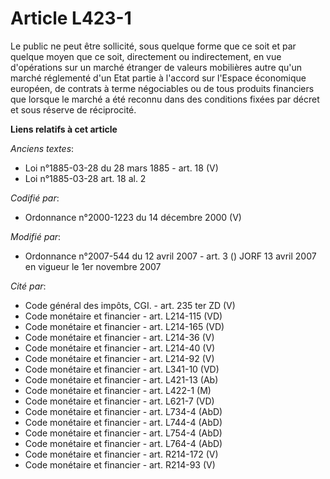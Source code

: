 # Article L423-1

Le public ne peut être sollicité, sous quelque forme que ce soit et par quelque moyen que ce soit, directement ou
indirectement, en vue d'opérations sur un marché étranger de valeurs mobilières autre qu'un marché réglementé d'un Etat
partie à l'accord sur l'Espace économique européen, de contrats à terme négociables ou de tous produits financiers que
lorsque le marché a été reconnu dans des conditions fixées par décret et sous réserve de réciprocité.

**Liens relatifs à cet article**

_Anciens textes_:

  - Loi n°1885-03-28 du 28 mars 1885 - art. 18 (V)
  - Loi n°1885-03-28 art. 18 al. 2

_Codifié par_:

  - Ordonnance n°2000-1223 du 14 décembre 2000 (V)

_Modifié par_:

  - Ordonnance n°2007-544 du 12 avril 2007 - art. 3 () JORF 13 avril 2007 en vigueur le 1er novembre 2007

_Cité par_:

  - Code général des impôts, CGI. - art. 235 ter ZD (V)
  - Code monétaire et financier - art. L214-115 (VD)
  - Code monétaire et financier - art. L214-165 (VD)
  - Code monétaire et financier - art. L214-36 (V)
  - Code monétaire et financier - art. L214-40 (V)
  - Code monétaire et financier - art. L214-92 (V)
  - Code monétaire et financier - art. L341-10 (VD)
  - Code monétaire et financier - art. L421-13 (Ab)
  - Code monétaire et financier - art. L422-1 (M)
  - Code monétaire et financier - art. L621-7 (VD)
  - Code monétaire et financier - art. L734-4 (AbD)
  - Code monétaire et financier - art. L744-4 (AbD)
  - Code monétaire et financier - art. L754-4 (AbD)
  - Code monétaire et financier - art. L764-4 (AbD)
  - Code monétaire et financier - art. R214-172 (V)
  - Code monétaire et financier - art. R214-93 (V)
